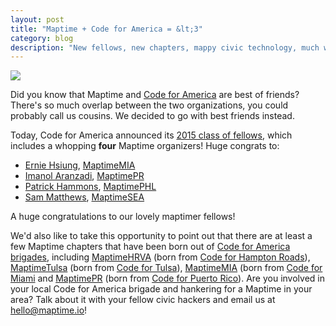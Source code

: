 ```yaml
---
layout: post
title: "Maptime + Code for America = &lt;3"
category: blog
description: "New fellows, new chapters, mappy civic technology, much win!"
---
```


![](http://www.codeforamerica.org/blog/wp-content/uploads/2014/11/2015fellows.gif)


Did you know that Maptime and [Code for America](http://codeforamerica.org) are best of friends? There's so much overlap between the two organizations, you could probably call us cousins. We decided to go with best friends instead.

Today, Code for America announced its [2015 class of fellows](http://www.codeforamerica.org/geeks/our-geeks/2015-fellows/), which includes a whopping **four** Maptime organizers! Huge congrats to:

- [Ernie Hsiung](http://twitter.com/ernieatlyd), [MaptimeMIA](http://twitter.com/maptimemia)
- [Imanol Aranzadi](http://twitter.com/iaranzadi), [MaptimePR](http://twitter.com/maptimepr)
- [Patrick Hammons](http://twitter.com/hamhandedly), [MaptimePHL](http://twitter.com/maptimephl)
- [Sam Matthews](http://twitter.com/vancematthews), [MaptimeSEA](http://twitter.com/maptimesea)

A huge congratulations to our lovely maptimer fellows!

We'd also like to take this opportunity to point out that there are at least a few Maptime chapters that have been born out of [Code for America brigades](http://codeforamerica.org/brigade), including [MaptimeHRVA](http://twitter.com/maptimehrva) (born from [Code for Hampton Roads](http://code4hr.org/)), [MaptimeTulsa](http://twitter.com/maptimetulsa) (born from [Code for Tulsa](http://codefortulsa.org/)), [MaptimeMIA](http://twitter.com/maptimemia) (born from [Code for Miami](http://codeformiami.org) and [MaptimePR](http://twitter.com/maptimepr) (born from [Code for Puerto Rico](http://code4puertorico.org/)). Are you involved in your local Code for America brigade and hankering for a Maptime in your area? Talk about it with your fellow civic hackers and email us at [hello@maptime.io](mailto:hello@maptime.io)!
